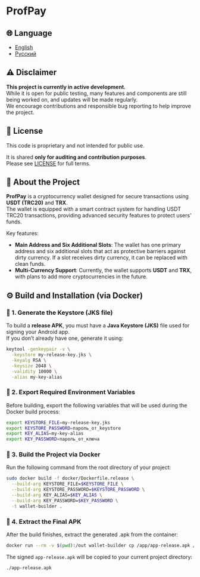 # ProfPay

## 🌐 Language
- [English](README.md)
- [Русский](README.ru.md)

## ⚠️ Disclaimer

**This project is currently in active development.**  
While it is open for public testing, many features and components are still being worked on, and updates will be made regularly.  
We encourage contributions and responsible bug reporting to help improve the project.

## 📜 License

This code is proprietary and not intended for public use.

It is shared **only for auditing and contribution purposes**.  
Please see [LICENSE](./LICENSE) for full terms.

## 💼 About the Project

**ProfPay** is a cryptocurrency wallet designed for secure transactions using **USDT (TRC20)** and **TRX**.  
The wallet is equipped with a smart contract system for handling USDT TRC20 transactions, providing advanced security features to protect users' funds.

Key features:
- **Main Address and Six Additional Slots**: The wallet has one primary address and six additional slots that act as protective barriers against dirty currency. If a slot receives dirty currency, it can be replaced with clean funds.
- **Multi-Currency Support**: Currently, the wallet supports **USDT** and **TRX**, with plans to add more cryptocurrencies in the future.

## ⚙️ Build and Installation (via Docker)

### 🧩 1. Generate the Keystore (JKS file)

To build a **release APK**, you must have a **Java Keystore (JKS)** file used for signing your Android app.  
If you don’t already have one, generate it using:

```bash
keytool -genkeypair -v \
  -keystore my-release-key.jks \
  -keyalg RSA \
  -keysize 2048 \
  -validity 10000 \
  -alias my-key-alias
```

### 🧩 2. Export Required Environment Variables
Before building, export the following variables that will be used during the Docker build process:

```bash
export KEYSTORE_FILE=my-release-key.jks
export KEYSTORE_PASSWORD=пароль_от_keystore
export KEY_ALIAS=my-key-alias
export KEY_PASSWORD=пароль_от_ключа
```

### 🧩 3. Build the Project via Docker
Run the following command from the root directory of your project:

```bash
sudo docker build -f docker/Dockerfile.release \
  --build-arg KEYSTORE_FILE=$KEYSTORE_FILE \
  --build-arg KEYSTORE_PASSWORD=$KEYSTORE_PASSWORD \
  --build-arg KEY_ALIAS=$KEY_ALIAS \
  --build-arg KEY_PASSWORD=$KEY_PASSWORD \
  -t wallet-builder .
```

### 🧩 4. Extract the Final APK
After the build finishes, extract the generated .apk from the container:

```bash
docker run --rm -v $(pwd):/out wallet-builder cp /app/app-release.apk /out/
```

The signed `app-release.apk` will be copied to your current project directory:
```
./app-release.apk
```

